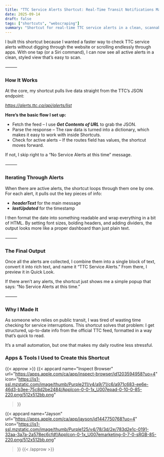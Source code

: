```yaml
---
title: "TTC Service Alerts Shortcut: Real-Time Transit Notifications Made Simple"
date: 2025-09-14
draft: false
tags: ["shortcuts", "webscraping"]
summary: "Shortcut for real-time TTC service alerts in a clean, scannable view."
---
```


I built this shortcut because I wanted a faster way to check TTC service alerts without digging 
through the website or scrolling endlessly through apps. With one tap (or a Siri command), 
I can now see all active alerts in a clean, styled view that’s easy to scan.

⸻

### How It Works

At the core, my shortcut pulls live data straight from the TTC’s JSON endpoint:

_*https://alerts.ttc.ca/api/alerts/list*_

**Here’s the basic flow I set up:**

- Fetch the feed – I use **_*Get Contents of URL*_** to grab the JSON.
- Parse the response – The raw data is turned into a dictionary, which makes it easy 
to work with inside Shortcuts.
- Check for active alerts – If the routes field has values, the shortcut moves forward. 

If not, I skip right to a “No Service Alerts at this time” message.

⸻

### Iterating Through Alerts

When there are active alerts, the shortcut loops through them one by one. For each alert, 
it pulls out the key pieces of info:

- **_*headerText*_** for the main message
- **_*lastUpdated*_** for the timestamp

I then format the date into something readable and wrap everything in a bit of HTML. By 
setting font sizes, bolding headers, and adding dividers, the output looks more like a proper 
dashboard than just plain text.

⸻

### The Final Output

Once all the alerts are collected, I combine them into a single block of text, convert it 
into rich text, and name it “TTC Service Alerts.” From there, I preview it in Quick Look.

If there aren’t any alerts, the shortcut just shows me a simple popup that says: “No Service 
Alerts at this time.”

⸻

### Why I Made It

As someone who relies on public transit, I was tired of wasting time checking for service 
interruptions. This shortcut solves that problem: I get structured, up-to-date info from the 
official TTC feed, formatted in a way that’s quick to read.

It’s a small automation, but one that makes my daily routine less stressful.

### Apps & Tools I Used to Create this Shortcut

{{< approw >}}
  {{< appcard 
    name="Inspect Browser"
    url="https://apps.apple.com/ca/app/inspect-browser/id1203594958?uo=4"
    icon="https://is1-ssl.mzstatic.com/image/thumb/Purple211/v4/a9/71/c6/a971c683-ee6e-46d3-b3ee-75c8d2be2484/AppIcon-0-0-1x_U007epad-0-10-0-85-220.png/512x512bb.png"
  >}}

  {{< appcard 
    name="Jayson"
    url="https://apps.apple.com/ca/app/jayson/id1447750768?uo=4"
    icon="https://is1-ssl.mzstatic.com/image/thumb/Purple125/v4/78/3d/2e/783d2e1c-0191-32aa-3a7a-2a578ec6cfdf/AppIcon-0-1x_U007emarketing-0-7-0-sRGB-85-220.png/512x512bb.png"
  >}}
{{< /approw >}}
